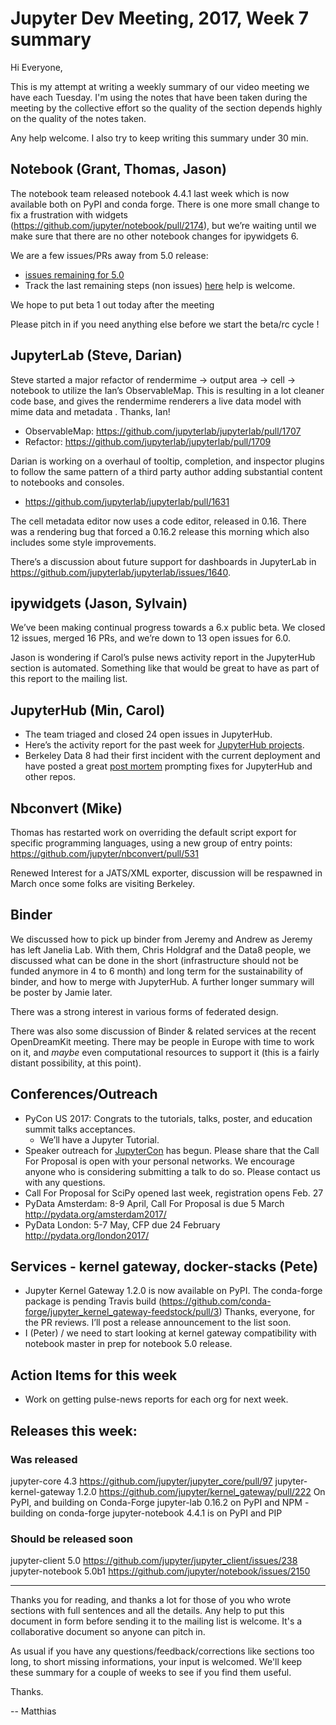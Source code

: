 # Jupyter Dev Meeting, 2017, Week 7 summary

Hi Everyone,

This is my attempt at writing a weekly summary of our video meeting we have each
Tuesday. I'm using the notes that have been taken during the meeting by the
collective effort so the quality of the section depends highly on the quality of
the notes taken.

Any help welcome. I also try to keep writing this summary under 30 min.

## Notebook (Grant, Thomas, Jason)

The notebook team released notebook 4.4.1 last week which is now available both
on PyPI and conda forge. There is one more small change to fix a frustration
with widgets (https://github.com/jupyter/notebook/pull/2174), but we’re waiting
until we make sure that there are no other notebook changes for ipywidgets 6.

We are a few issues/PRs away from 5.0 release:

  - [issues remaining  for 5.0](https://github.com/jupyter/notebook/issues?q=is%3Aopen+is%3Aissue+milestone%3A5.0) 
  - Track the last remaining steps (non issues)
    [here](https://github.com/jupyter/notebook/issues/2150) help is welcome.

We hope to put beta 1 out today after the meeting

Please pitch in if you need anything else before we start the beta/rc cycle !



## JupyterLab (Steve, Darian)

Steve started a major refactor of rendermime → output area → cell → notebook to
utilize the Ian’s ObservableMap.  This is resulting in a lot cleaner code base,
and gives the rendermime renderers a live data model with mime data and metadata
.  Thanks, Ian!
  - ObservableMap: https://github.com/jupyterlab/jupyterlab/pull/1707
  - Refactor: https://github.com/jupyterlab/jupyterlab/pull/1709

Darian is working on a overhaul of tooltip, completion, and inspector plugins to
follow the same pattern of a third party author adding substantial content to
notebooks and consoles.
  - https://github.com/jupyterlab/jupyterlab/pull/1631

The cell metadata editor now uses a code editor, released in 0.16.  There was a
rendering bug that forced a 0.16.2 release this morning which also includes some
style improvements.

There’s a discussion about future support for dashboards in JupyterLab in
https://github.com/jupyterlab/jupyterlab/issues/1640.


## ipywidgets (Jason, Sylvain)

We’ve been making continual progress towards a 6.x public beta. We closed 12
issues, merged 16 PRs, and we’re down to 13 open issues for 6.0.

Jason is wondering if Carol’s pulse news activity report in the JupyterHub
section is automated. Something like that would be great to have as part of this
report to the mailing list.


## JupyterHub (Min, Carol)

- The team triaged and closed 24 open issues in JupyterHub.
- Here’s the activity report for the past week for [JupyterHub
  projects](https://github.com/willingc/pulse_news/blob/master/2017_02_14_jhub.md).
- Berkeley Data 8 had their first incident with the current deployment and have
  posted a great [post
  mortem](https://github.com/data-8/infrastructure/blob/master/incidents/2017-02-09-datahub-db-outage.md)
  prompting fixes for JupyterHub and other repos.

## Nbconvert (Mike)

Thomas has restarted work on overriding the default script export for specific
programming languages, using a new group of entry points:
https://github.com/jupyter/nbconvert/pull/531

Renewed Interest for a JATS/XML exporter, discussion will be respawned in March
once some folks are visiting Berkeley.

## Binder

We discussed how to pick up binder from Jeremy and Andrew as Jeremy has left
Janelia Lab. With them,  Chris Holdgraf and the Data8 people, we discussed what
can be done in the short (infrastructure should not be funded anymore in 4 to 6
month) and long term for the sustainability of binder, and how to merge with
JupyterHub. A further longer summary will be poster by Jamie later.

There was a strong interest in various forms of federated design.

There was also some discussion of Binder & related services at the recent
OpenDreamKit meeting. There may be people in Europe with time to work on it, and
*maybe* even computational resources to support it (this is a fairly distant
possibility, at this point).

## Conferences/Outreach

- PyCon US 2017: Congrats to the tutorials, talks, poster, and education summit
  talks acceptances.
  - We’ll have a Jupyter Tutorial.
- Speaker outreach for [JupyterCon](http://jupytercon.com) has begun. Please
  share that the Call For Proposal is open with your personal networks. We
  encourage anyone who is considering submitting a talk to do so. Please contact
  us with any questions.
- Call For Proposal for SciPy opened last week, registration opens Feb. 27
- PyData Amsterdam: 8-9 April, Call For Proposal is due 5 March
  http://pydata.org/amsterdam2017/
- PyData London: 5-7 May, CFP due 24 February http://pydata.org/london2017/


## Services - kernel gateway, docker-stacks (Pete)

- Jupyter Kernel Gateway 1.2.0 is now available on PyPI. The conda-forge package
  is pending Travis build
  (https://github.com/conda-forge/jupyter_kernel_gateway-feedstock/pull/3)
  Thanks, everyone, for the PR reviews. I’ll post a release announcement to the
  list soon.
- I (Peter) / we need to start looking at kernel gateway compatibility with
  notebook master in prep for notebook 5.0 release.


## Action Items for this week

- Work on getting pulse-news reports for each org for next week.

## Releases this week:

### Was released
jupyter-core 4.3 https://github.com/jupyter/jupyter_core/pull/97
jupyter-kernel-gateway 1.2.0 https://github.com/jupyter/kernel_gateway/pull/222 On PyPI, and building on Conda-Forge
jupyter-lab 0.16.2 on PyPI and NPM - building on conda-forge
jupyter-notebook 4.4.1 is on PyPI and PIP

### Should be released soon

jupyter-client 5.0 https://github.com/jupyter/jupyter_client/issues/238
jupyter-notebook 5.0b1 https://github.com/jupyter/notebook/issues/2150


---


Thanks you for reading, and thanks a lot for those of you who wrote sections
with full sentences and all the details. Any help to put this document in form
before sending it to the mailing list is welcome. It's a collaborative document
so anyone can pitch in.

As usual if you have any questions/feedback/corrections like sections too long,
to short missing informations, your input is welcomed. We'll keep these summary
for a couple of weeks to see if you find them useful.

Thanks.

-- 
Matthias

